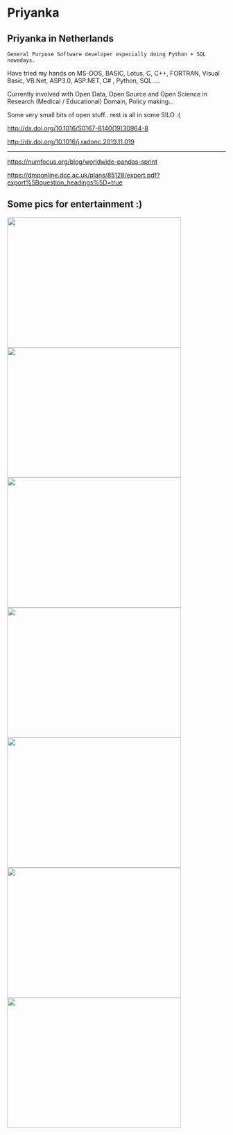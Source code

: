 # **Priyanka**
## Priyanka in Netherlands 

```
General Purpose Software developer especially doing Python + SQL nowadays.
```

Have tried my hands on MS-DOS, BASIC, Lotus, C, C++, FORTRAN, Visual Basic, VB.Net, ASP3.0, ASP.NET, C# , Python, SQL.....

Currently involved with Open Data, Open Source and Open Science in Research (Medical / Educational) Domain, Policy making...

Some very small bits of open stuff.. rest is all in some SILO :(

http://dx.doi.org/10.1016/S0167-8140(19)30964-8

http://dx.doi.org/10.1016/j.radonc.2019.11.019

---
https://numfocus.org/blog/worldwide-pandas-sprint

https://dmponline.dcc.ac.uk/plans/85128/export.pdf?export%5Bquestion_headings%5D=true


## Some pics for entertainment :) 

<img src="https://github.com/priya-gitTest/Priyanka/assets/21082240/1db0a0f8-43cf-46e4-97bb-7d21498b9c35" width="400" height="300">

<img src="https://github.com/priya-gitTest/Priyanka/assets/21082240/71f2be18-2865-4ac6-9d62-5b79847878b1" width="400" height="300">
<img src="https://github.com/priya-gitTest/Priyanka/assets/21082240/cc91972a-b601-46e1-8d5b-0fdea68604c7" width="400" height="300">
<img src="https://github.com/priya-gitTest/Priyanka/assets/21082240/c1f709e7-d0a2-4a75-a66a-941efda901cf" width="400" height="300">
<img src="https://github.com/priya-gitTest/Priyanka/assets/21082240/04a58775-1e88-4b60-af44-963456a85ae3" width="400" height="300">
<img src="https://github.com/priya-gitTest/Priyanka/assets/21082240/d4641be1-e78a-49a4-96cc-95ab1d3607a2" width="400" height="300">
<img src="https://github.com/priya-gitTest/Priyanka/assets/21082240/62699f2c-7f08-4d29-9e84-5fbc3f27dfbb" width="400" height="300">


